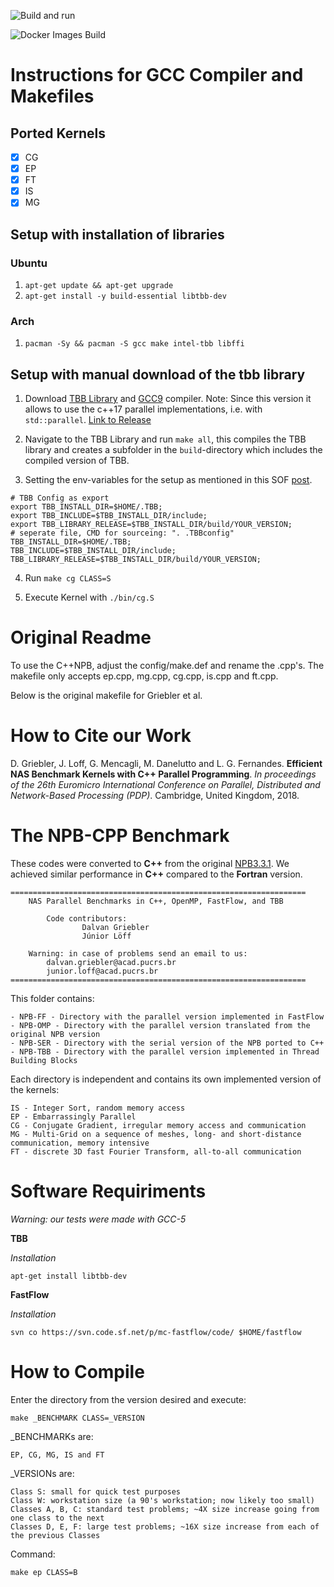 ![Build and run](https://github.com/mgnisia/nas_pstl/workflows/Build%20and%20run/badge.svg)

![Docker Images Build](https://github.com/mgnisia/nas_pstl/workflows/Docker%20Images%20Build/badge.svg)

# Instructions for GCC Compiler and Makefiles

## Ported Kernels

- [x] CG
- [x] EP
- [x] FT
- [x] IS
- [x] MG

## Setup with installation of libraries

### Ubuntu

1. `apt-get update && apt-get upgrade`
2. `apt-get install -y build-essential libtbb-dev`

### Arch

1. `pacman -Sy && pacman -S gcc make intel-tbb libffi`


## Setup with manual download of the tbb library

1. Download [TBB Library](https://github.com/oneapi-src/oneTBB) and [GCC9](https://gcc.gnu.org/gcc-9/changes.html) compiler. Note: Since this version it allows to use the c++17 parallel implementations, i.e. with `std::parallel`. [Link to Release](https://gcc.gnu.org/gcc-9/changes.html)

2. Navigate to the TBB Library and run `make all`, this compiles the TBB library and creates a subfolder in the `build`-directory which includes the compiled version of TBB.

3. Setting the env-variables for the setup as mentioned in this SOF [post](https://stackoverflow.com/questions/10726537/how-to-install-tbb-from-source-on-linux-and-make-it-work).


```shell
# TBB Config as export
export TBB_INSTALL_DIR=$HOME/.TBB;
export TBB_INCLUDE=$TBB_INSTALL_DIR/include;
export TBB_LIBRARY_RELEASE=$TBB_INSTALL_DIR/build/YOUR_VERSION;
# seperate file, CMD for sourceing: ". .TBBconfig"
TBB_INSTALL_DIR=$HOME/.TBB;
TBB_INCLUDE=$TBB_INSTALL_DIR/include;
TBB_LIBRARY_RELEASE=$TBB_INSTALL_DIR/build/YOUR_VERSION;
```

4. Run `make cg CLASS=S`

5. Execute Kernel with `./bin/cg.S`


# Original Readme

To use the C++NPB, adjust the config/make.def and rename the .cpp's. The makefile only accepts ep.cpp, mg.cpp, cg.cpp, is.cpp and ft.cpp.

Below is the original makefile for Griebler et al.

# How to Cite our Work
	
D. Griebler, J. Loff, G. Mencagli, M. Danelutto and L. G. Fernandes. **Efficient NAS Benchmark Kernels with C++ Parallel Programming**. *In proceedings of the 26th Euromicro International Conference on Parallel, Distributed and Network-Based Processing (PDP)*. Cambridge, United Kingdom, 2018.

# The NPB-CPP Benchmark

These codes were converted to **C++** from the original [NPB3.3.1](https://www.nas.nasa.gov/publications/npb.html). We achieved similar performance in **C++** compared to the **Fortran** version.

	==================================================================
		NAS Parallel Benchmarks in C++, OpenMP, FastFlow, and TBB
	 												
			Code contributors: 
					Dalvan Griebler    		
					Júnior Löff
													
		Warning: in case of problems send an email to us:					
			dalvan.griebler@acad.pucrs.br			
			junior.loff@acad.pucrs.br				
	==================================================================


This folder contains:

	- NPB-FF - Directory with the parallel version implemented in FastFlow
	- NPB-OMP - Directory with the parallel version translated from the original NPB version
	- NPB-SER - Directory with the serial version of the NPB ported to C++
	- NPB-TBB - Directory with the parallel version implemented in Thread Building Blocks

Each directory is independent and contains its own implemented version of the kernels:

	IS - Integer Sort, random memory access
	EP - Embarrassingly Parallel
	CG - Conjugate Gradient, irregular memory access and communication
	MG - Multi-Grid on a sequence of meshes, long- and short-distance communication, memory intensive
	FT - discrete 3D fast Fourier Transform, all-to-all communication

# Software Requiriments

*Warning: our tests were made with GCC-5*

**TBB**

*Installation*

	apt-get install libtbb-dev

**FastFlow** 

*Installation*

	svn co https://svn.code.sf.net/p/mc-fastflow/code/ $HOME/fastflow


# How to Compile 

Enter the directory from the version desired and execute:

	make _BENCHMARK CLASS=_VERSION


_BENCHMARKs are: 
		
	EP, CG, MG, IS and FT 
																										
_VERSIONs are: 
	
	Class S: small for quick test purposes
	Class W: workstation size (a 90's workstation; now likely too small)	
	Classes A, B, C: standard test problems; ~4X size increase going from one class to the next	
	Classes D, E, F: large test problems; ~16X size increase from each of the previous Classes  


Command:

	make ep CLASS=B